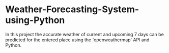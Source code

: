 # Weather-Forecasting-System-using-Python
In this project the accurate weather of current and upcoming 7 days can be predicted for the entered place using the 'openweathermap' API and Python.

